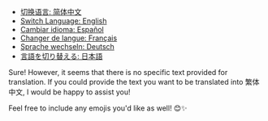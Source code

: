 - [切换语言: 简体中文](/README.md)
- [Switch Language: English](/README/README_English.md)
- [Cambiar idioma: Español](/README/README_Español.md)
- [Changer de langue: Français](/README/README_Français.md)
- [Sprache wechseln: Deutsch](/README/README_Deutsch.md)
- [言語を切り替える: 日本語](/README/README_日本語.md)

Sure! However, it seems that there is no specific text provided for translation. If you could provide the text you want to be translated into 繁体中文, I would be happy to assist you! 

Feel free to include any emojis you'd like as well! 😊✨